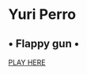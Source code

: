 <h1>Yuri Perro</h1>
  <h2> • Flappy gun • </h2>
 <a href="http://127.0.0.1:5500/Game.html"> PLAY HERE </a>

